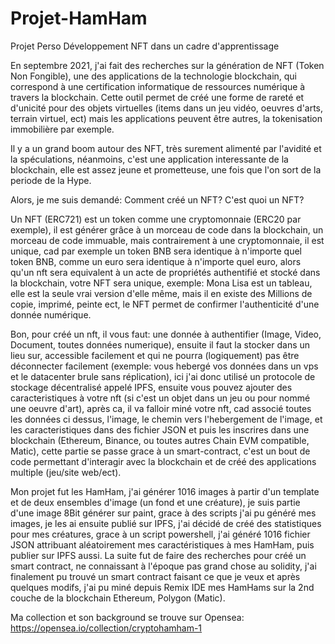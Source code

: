 # Projet-HamHam
Projet Perso Développement NFT dans un cadre d'apprentissage

En septembre 2021, j'ai fait des recherches sur la génération de NFT (Token Non Fongible), une des applications de la technologie blockchain, qui correspond à une certification informatique de ressources numérique à travers la blockchain. Cette outil permet de créé une forme de rareté et d'unicité pour des objets virtuelles (items dans un jeu vidéo, oeuvres d'arts, terrain virtuel, ect) mais les applications peuvent être autres, la tokenisation immobilière par exemple. 

Il y a un grand boom autour des NFT, très surement alimenté par l'avidité et la spéculations, néanmoins, c'est une application interessante de la blockchain, elle est assez jeune et prometteuse, une fois que l'on sort de la periode de la Hype.

Alors, je me suis demandé: Comment créé un NFT? C'est quoi un NFT?

Un NFT (ERC721) est un token comme une cryptomonnaie (ERC20 par exemple), il est générer grâce à un morceau de code dans la blockchain, un morceau de code immuable, mais contrairement à une cryptomonnaie, il est unique, cad par exemple un token BNB sera identique à n'importe quel token BNB, comme un euro sera identique à n'importe quel euro, alors qu'un nft sera equivalent à un acte de propriétés authentifié et stocké dans la blockchain, votre NFT sera unique, exemple: Mona Lisa est un tableau, elle est la seule vrai version d'elle même, mais il en existe des Millions de copie, imprimé, peinte ect, le NFT permet de confirmer l'authenticité d'une donnée numérique.

Bon, pour créé un nft, il vous faut: une donnée à authentifier (Image, Video, Document, toutes données numerique), ensuite il faut la stocker dans un lieu sur, accessible facilement et qui ne pourra (logiquement) pas être déconnecter facilement (exemple: vous hebergé vos données dans un vps et le datacenter brule sans réplication), ici j'ai donc utilisé un protocole de stockage décentralisé appelé IPFS, ensuite vous pouvez ajouter des caracteristiques à votre nft (si c'est un objet dans un jeu ou pour nommé une oeuvre d'art), après ca, il va falloir miné votre nft, cad associé toutes les données ci dessus, l'image, le chemin vers l'hebergement de l'image, et les caracteristiques dans des fichier JSON et puis les inscrires dans une blockchain (Ethereum, Binance, ou toutes autres Chain EVM compatible, Matic), cette partie se passe grace à un smart-contract, c'est un bout de code permettant d'interagir avec la blockchain et de créé des applications multiple (jeu/site web/ect). 

Mon projet fut les HamHam, j'ai générer 1016 images à partir d'un template et de deux ensembles d'image (un fond et une créature), je suis partie d'une image 8Bit générer sur paint, grace à des scripts j'ai pu généré mes images, je les ai ensuite publié sur IPFS, j'ai décidé de créé des statistiques pour mes créatures, grace à un script powershell, j'ai généré 1016 fichier JSON attribuant aléatoirement mes caractéristiques à mes HamHam, puis publier sur IPFS aussi. La suite fut de faire des recherches pour créé un smart contract, ne connaissant à l'époque pas grand chose au solidity, j'ai finalement pu trouvé un smart contract faisant ce que je veux et après quelques modifs, j'ai pu miné depuis Remix IDE mes HamHams sur la 2nd couche de la blockchain Ethereum, Polygon (Matic). 

Ma collection et son background se trouve sur Opensea: https://opensea.io/collection/cryptohamham-1
